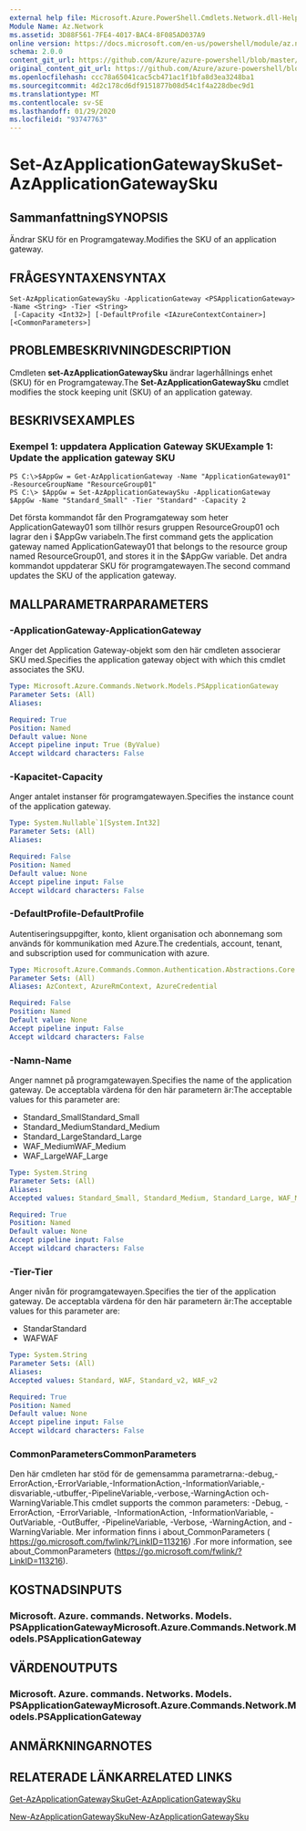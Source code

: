 ```yaml
---
external help file: Microsoft.Azure.PowerShell.Cmdlets.Network.dll-Help.xml
Module Name: Az.Network
ms.assetid: 3D88F561-7FE4-4017-BAC4-8F085AD037A9
online version: https://docs.microsoft.com/en-us/powershell/module/az.network/set-azapplicationgatewaysku
schema: 2.0.0
content_git_url: https://github.com/Azure/azure-powershell/blob/master/src/Network/Network/help/Set-AzApplicationGatewaySku.md
original_content_git_url: https://github.com/Azure/azure-powershell/blob/master/src/Network/Network/help/Set-AzApplicationGatewaySku.md
ms.openlocfilehash: ccc78a65041cac5cb471ac1f1bfa8d3ea3248ba1
ms.sourcegitcommit: 4d2c178cd6df9151877b08d54c1f4a228dbec9d1
ms.translationtype: MT
ms.contentlocale: sv-SE
ms.lasthandoff: 01/29/2020
ms.locfileid: "93747763"
---
```

# <span data-ttu-id="f0060-101">Set-AzApplicationGatewaySku</span><span class="sxs-lookup"><span data-stu-id="f0060-101">Set-AzApplicationGatewaySku</span></span>

## <span data-ttu-id="f0060-102">Sammanfattning</span><span class="sxs-lookup"><span data-stu-id="f0060-102">SYNOPSIS</span></span>
<span data-ttu-id="f0060-103">Ändrar SKU för en Programgateway.</span><span class="sxs-lookup"><span data-stu-id="f0060-103">Modifies the SKU of an application gateway.</span></span>

## <span data-ttu-id="f0060-104">FRÅGESYNTAXEN</span><span class="sxs-lookup"><span data-stu-id="f0060-104">SYNTAX</span></span>

```
Set-AzApplicationGatewaySku -ApplicationGateway <PSApplicationGateway> -Name <String> -Tier <String>
 [-Capacity <Int32>] [-DefaultProfile <IAzureContextContainer>] [<CommonParameters>]
```

## <span data-ttu-id="f0060-105">PROBLEMBESKRIVNING</span><span class="sxs-lookup"><span data-stu-id="f0060-105">DESCRIPTION</span></span>
<span data-ttu-id="f0060-106">Cmdleten **set-AzApplicationGatewaySku** ändrar lagerhållnings enhet (SKU) för en Programgateway.</span><span class="sxs-lookup"><span data-stu-id="f0060-106">The **Set-AzApplicationGatewaySku** cmdlet modifies the stock keeping unit (SKU) of an application gateway.</span></span>

## <span data-ttu-id="f0060-107">BESKRIVS</span><span class="sxs-lookup"><span data-stu-id="f0060-107">EXAMPLES</span></span>

### <span data-ttu-id="f0060-108">Exempel 1: uppdatera Application Gateway SKU</span><span class="sxs-lookup"><span data-stu-id="f0060-108">Example 1: Update the application gateway SKU</span></span>
```
PS C:\>$AppGw = Get-AzApplicationGateway -Name "ApplicationGateway01" -ResourceGroupName "ResourceGroup01"
PS C:\> $AppGw = Set-AzApplicationGatewaySku -ApplicationGateway $AppGw -Name "Standard_Small" -Tier "Standard" -Capacity 2
```

<span data-ttu-id="f0060-109">Det första kommandot får den Programgateway som heter ApplicationGateway01 som tillhör resurs gruppen ResourceGroup01 och lagrar den i $AppGw variabeln.</span><span class="sxs-lookup"><span data-stu-id="f0060-109">The first command gets the application gateway named ApplicationGateway01 that belongs to the resource group named ResourceGroup01, and stores it in the $AppGw variable.</span></span>
<span data-ttu-id="f0060-110">Det andra kommandot uppdaterar SKU för programgatewayen.</span><span class="sxs-lookup"><span data-stu-id="f0060-110">The second command updates the SKU of the application gateway.</span></span>

## <span data-ttu-id="f0060-111">MALLPARAMETRAR</span><span class="sxs-lookup"><span data-stu-id="f0060-111">PARAMETERS</span></span>

### <span data-ttu-id="f0060-112">-ApplicationGateway</span><span class="sxs-lookup"><span data-stu-id="f0060-112">-ApplicationGateway</span></span>
<span data-ttu-id="f0060-113">Anger det Application Gateway-objekt som den här cmdleten associerar SKU med.</span><span class="sxs-lookup"><span data-stu-id="f0060-113">Specifies the application gateway object with which this cmdlet associates the SKU.</span></span>

```yaml
Type: Microsoft.Azure.Commands.Network.Models.PSApplicationGateway
Parameter Sets: (All)
Aliases:

Required: True
Position: Named
Default value: None
Accept pipeline input: True (ByValue)
Accept wildcard characters: False
```

### <span data-ttu-id="f0060-114">-Kapacitet</span><span class="sxs-lookup"><span data-stu-id="f0060-114">-Capacity</span></span>
<span data-ttu-id="f0060-115">Anger antalet instanser för programgatewayen.</span><span class="sxs-lookup"><span data-stu-id="f0060-115">Specifies the instance count of the application gateway.</span></span>

```yaml
Type: System.Nullable`1[System.Int32]
Parameter Sets: (All)
Aliases:

Required: False
Position: Named
Default value: None
Accept pipeline input: False
Accept wildcard characters: False
```

### <span data-ttu-id="f0060-116">-DefaultProfile</span><span class="sxs-lookup"><span data-stu-id="f0060-116">-DefaultProfile</span></span>
<span data-ttu-id="f0060-117">Autentiseringsuppgifter, konto, klient organisation och abonnemang som används för kommunikation med Azure.</span><span class="sxs-lookup"><span data-stu-id="f0060-117">The credentials, account, tenant, and subscription used for communication with azure.</span></span>

```yaml
Type: Microsoft.Azure.Commands.Common.Authentication.Abstractions.Core.IAzureContextContainer
Parameter Sets: (All)
Aliases: AzContext, AzureRmContext, AzureCredential

Required: False
Position: Named
Default value: None
Accept pipeline input: False
Accept wildcard characters: False
```

### <span data-ttu-id="f0060-118">-Namn</span><span class="sxs-lookup"><span data-stu-id="f0060-118">-Name</span></span>
<span data-ttu-id="f0060-119">Anger namnet på programgatewayen.</span><span class="sxs-lookup"><span data-stu-id="f0060-119">Specifies the name of the application gateway.</span></span>
<span data-ttu-id="f0060-120">De acceptabla värdena för den här parametern är:</span><span class="sxs-lookup"><span data-stu-id="f0060-120">The acceptable values for this parameter are:</span></span>
- <span data-ttu-id="f0060-121">Standard_Small</span><span class="sxs-lookup"><span data-stu-id="f0060-121">Standard_Small</span></span>
- <span data-ttu-id="f0060-122">Standard_Medium</span><span class="sxs-lookup"><span data-stu-id="f0060-122">Standard_Medium</span></span>
- <span data-ttu-id="f0060-123">Standard_Large</span><span class="sxs-lookup"><span data-stu-id="f0060-123">Standard_Large</span></span>
- <span data-ttu-id="f0060-124">WAF_Medium</span><span class="sxs-lookup"><span data-stu-id="f0060-124">WAF_Medium</span></span>
- <span data-ttu-id="f0060-125">WAF_Large</span><span class="sxs-lookup"><span data-stu-id="f0060-125">WAF_Large</span></span>

```yaml
Type: System.String
Parameter Sets: (All)
Aliases:
Accepted values: Standard_Small, Standard_Medium, Standard_Large, WAF_Medium, WAF_Large, Standard_v2, WAF_v2

Required: True
Position: Named
Default value: None
Accept pipeline input: False
Accept wildcard characters: False
```

### <span data-ttu-id="f0060-126">-Tier</span><span class="sxs-lookup"><span data-stu-id="f0060-126">-Tier</span></span>
<span data-ttu-id="f0060-127">Anger nivån för programgatewayen.</span><span class="sxs-lookup"><span data-stu-id="f0060-127">Specifies the tier of the application gateway.</span></span>
<span data-ttu-id="f0060-128">De acceptabla värdena för den här parametern är:</span><span class="sxs-lookup"><span data-stu-id="f0060-128">The acceptable values for this parameter are:</span></span>
- <span data-ttu-id="f0060-129">Standar</span><span class="sxs-lookup"><span data-stu-id="f0060-129">Standard</span></span>
- <span data-ttu-id="f0060-130">WAF</span><span class="sxs-lookup"><span data-stu-id="f0060-130">WAF</span></span>

```yaml
Type: System.String
Parameter Sets: (All)
Aliases:
Accepted values: Standard, WAF, Standard_v2, WAF_v2

Required: True
Position: Named
Default value: None
Accept pipeline input: False
Accept wildcard characters: False
```

### <span data-ttu-id="f0060-131">CommonParameters</span><span class="sxs-lookup"><span data-stu-id="f0060-131">CommonParameters</span></span>
<span data-ttu-id="f0060-132">Den här cmdleten har stöd för de gemensamma parametrarna:-debug,-ErrorAction,-ErrorVariable,-InformationAction,-InformationVariable,-disvariable,-utbuffer,-PipelineVariable,-verbose,-WarningAction och-WarningVariable.</span><span class="sxs-lookup"><span data-stu-id="f0060-132">This cmdlet supports the common parameters: -Debug, -ErrorAction, -ErrorVariable, -InformationAction, -InformationVariable, -OutVariable, -OutBuffer, -PipelineVariable, -Verbose, -WarningAction, and -WarningVariable.</span></span> <span data-ttu-id="f0060-133">Mer information finns i about_CommonParameters ( https://go.microsoft.com/fwlink/?LinkID=113216) .</span><span class="sxs-lookup"><span data-stu-id="f0060-133">For more information, see about_CommonParameters (https://go.microsoft.com/fwlink/?LinkID=113216).</span></span>

## <span data-ttu-id="f0060-134">KOSTNADS</span><span class="sxs-lookup"><span data-stu-id="f0060-134">INPUTS</span></span>

### <span data-ttu-id="f0060-135">Microsoft. Azure. commands. Networks. Models. PSApplicationGateway</span><span class="sxs-lookup"><span data-stu-id="f0060-135">Microsoft.Azure.Commands.Network.Models.PSApplicationGateway</span></span>

## <span data-ttu-id="f0060-136">VÄRDEN</span><span class="sxs-lookup"><span data-stu-id="f0060-136">OUTPUTS</span></span>

### <span data-ttu-id="f0060-137">Microsoft. Azure. commands. Networks. Models. PSApplicationGateway</span><span class="sxs-lookup"><span data-stu-id="f0060-137">Microsoft.Azure.Commands.Network.Models.PSApplicationGateway</span></span>

## <span data-ttu-id="f0060-138">ANMÄRKNINGAR</span><span class="sxs-lookup"><span data-stu-id="f0060-138">NOTES</span></span>

## <span data-ttu-id="f0060-139">RELATERADE LÄNKAR</span><span class="sxs-lookup"><span data-stu-id="f0060-139">RELATED LINKS</span></span>

[<span data-ttu-id="f0060-140">Get-AzApplicationGatewaySku</span><span class="sxs-lookup"><span data-stu-id="f0060-140">Get-AzApplicationGatewaySku</span></span>](./Get-AzApplicationGatewaySku.md)

[<span data-ttu-id="f0060-141">New-AzApplicationGatewaySku</span><span class="sxs-lookup"><span data-stu-id="f0060-141">New-AzApplicationGatewaySku</span></span>](./New-AzApplicationGatewaySku.md)


